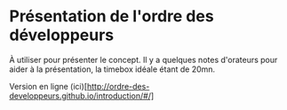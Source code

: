 # Présentation de l'ordre des développeurs

À utiliser pour présenter le concept.
Il y a quelques notes d'orateurs pour aider à la présentation, la timebox idéale étant de 20mn.

Version en ligne (ici)[http://ordre-des-developpeurs.github.io/introduction/#/]
